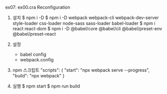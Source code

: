 ex07: ex00.cra Reconfiguration

1. 설치
$ npm i -D
$ npm i -D webpack webpack-cli webpack-dev-server style-loader css-loader node-sass sass-loader babel-loader
    $ npm i react react-dom
    $ npm i -D @babel/core @babel/cli @babel/preset-env @babel/preset-react

2. 설정
    - babel config
    - webpack.config

3. npm 스크립트
"scripts": {
    "start": "npx webpack serve --progress",
    "build": "npx webpack"
  }

4. 실행
$ npm start
$ npm run build
